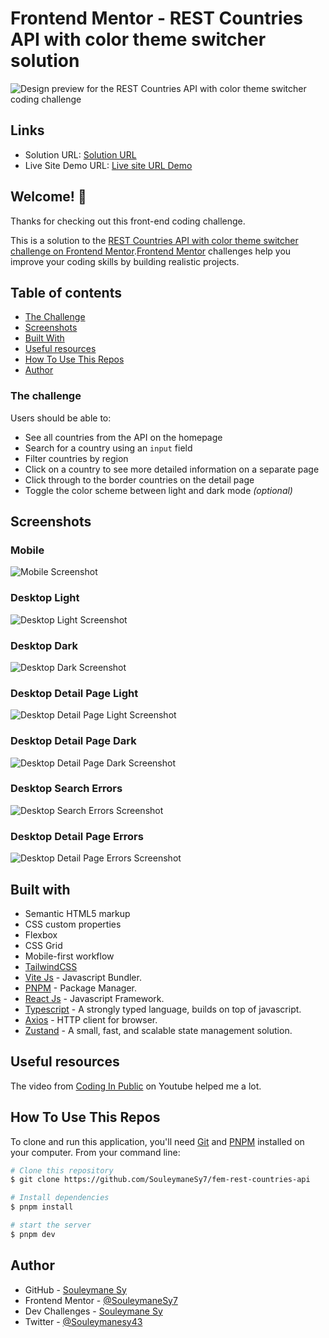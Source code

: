 # Frontend Mentor - REST Countries API with color theme switcher solution

![Design preview for the REST Countries API with color theme switcher coding challenge](./design/desktop-preview.jpg)

## Links

- Solution URL: [Solution URL](https://www.frontendmentor.io/solutions/rest-countries-apibuilt-with-react-typescript-zustand-axios-adbTweRPUa)
- Live Site Demo URL: [Live site URL Demo](https://fem-rest-countries-api-4m8s.vercel.app/)

## Welcome! 👋

Thanks for checking out this front-end coding challenge.

This is a solution to the [REST Countries API with color theme switcher challenge on Frontend Mentor](https://www.frontendmentor.io/challenges/rest-countries-api-with-color-theme-switcher-5cacc469fec04111f7b848ca).[Frontend Mentor](https://www.frontendmentor.io) challenges help you improve your coding skills by building realistic projects.

## Table of contents

- [The Challenge](#the-challenge)
- [Screenshots](#screenshots)
- [Built With](#built-with)
- [Useful resources](#useful-resources)
- [How To Use This Repos](#how-to-use-this-repos)
- [Author](#author)

### The challenge

Users should be able to:

- See all countries from the API on the homepage
- Search for a country using an `input` field
- Filter countries by region
- Click on a country to see more detailed information on a separate page
- Click through to the border countries on the detail page
- Toggle the color scheme between light and dark mode _(optional)_

## Screenshots

### Mobile

![Mobile Screenshot](./screenshots/Mobile.png)

### Desktop Light

![Desktop Light Screenshot](./screenshots/Desktop-homepage-light.png)

### Desktop Dark

![Desktop Dark Screenshot](./screenshots/Desktop-homepage-dark.png)

### Desktop Detail Page Light

![Desktop Detail Page Light Screenshot](./screenshots/Desktop-detail-page-light.png)

### Desktop Detail Page Dark

![Desktop Detail Page Dark Screenshot](./screenshots/Desktop-detail-page-dark.png)

### Desktop Search Errors

![Desktop Search Errors Screenshot](./screenshots/Desktop-homepage-errors.png)

### Desktop Detail Page Errors

![Desktop Detail Page Errors Screenshot](./screenshots/Desktop-detail-page-errors.png)

## Built with

- Semantic HTML5 markup
- CSS custom properties
- Flexbox
- CSS Grid
- Mobile-first workflow
- [TailwindCSS](https://tailwindcss.com)
- [Vite Js](https://vitejs.dev/) - Javascript Bundler.
- [PNPM](https://pnpm.io/) - Package Manager.
- [React Js](https://react.dev/) - Javascript Framework.
- [Typescript](https://typescript) - A strongly typed language, builds on top of javascript.
- [Axios](https://axios-http.com/) - HTTP client for browser.
- [Zustand](https://zustand.docs.pmnd.rs/getting-started/introduction) - A small, fast, and scalable state management solution.

## Useful resources

The video from [Coding In Public](https://www.youtube.com/watch?v=cu8vs7rPOt0) on Youtube helped me a lot.

## How To Use This Repos

To clone and run this application, you'll need [Git](https://git-scm.com) and [PNPM](http://pnpm.io/) installed on your computer. From your command line:

```bash
# Clone this repository
$ git clone https://github.com/SouleymaneSy7/fem-rest-countries-api

# Install dependencies
$ pnpm install

# start the server
$ pnpm dev
```

## Author

- GitHub - [Souleymane Sy](https://github.com/SouleymaneSy7)
- Frontend Mentor - [@SouleymaneSy7](https://www.frontendmentor.io/profile/SouleymaneSy7)
- Dev Challenges - [Souleymane Sy](https://devchallenges.io/profile/534cd213-3165-4c16-bdcf-058e1f468da0)
- Twitter - [@Souleymanesy43](https://twitter.com/Souleymanesy43)
